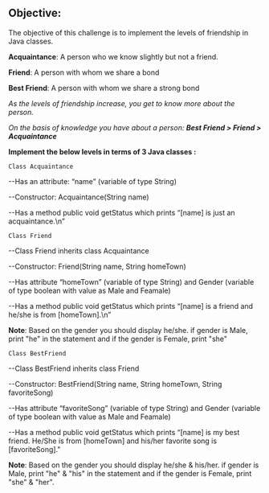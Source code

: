 ## Objective: 
The objective of this challenge is to implement the levels of friendship in Java classes.

**Acquaintance**: A person who we know slightly but not a friend.

**Friend**: A person with whom we share a bond

**Best Friend**: A person with whom we share a strong bond

*As the levels of friendship increase, you get to know more about the person.*

*On the basis of knowledge you have about a person:* ***Best Friend > Friend > Acquaintance***

**Implement the below levels in terms of 3 Java classes :**

`Class Acquaintance`

--Has an attribute: “name” (variable of type String)

--Constructor: Acquaintance(String name)

--Has a method public void getStatus which prints “[name] is just an acquaintance.\n”

`Class Friend`

--Class Friend inherits class Acquaintance

--Constructor: Friend(String name, String homeTown)

--Has attribute “homeTown” (variable of type String) and Gender (variable of type boolean with value as Male and Feamale)

--Has a method public void getStatus which prints “[name] is a friend and he/she is from [homeTown].\n”

**Note**: Based on the gender you should display he/she. if gender is Male, print "he" in the statement and if the gender is Female, print "she"

`Class BestFriend`

--Class BestFriend inherits class Friend

--Constructor: BestFriend(String name, String homeTown, String favoriteSong)

--Has attribute “favoriteSong” (variable of type String) and Gender (variable of type boolean with value as Male and Feamale)

--Has a method public void getStatus which prints “[name] is my best friend. He/She is from [homeTown] and his/her favorite song is [favoriteSong]."

**Note**: Based on the gender you should display he/she & his/her. if gender is Male, print "he" & "his" in the statement and if the gender is Female, print "she" & "her".